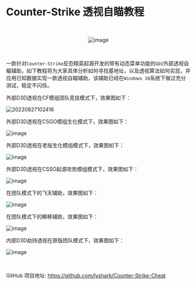 # Counter-Strike 透视自瞄教程

<br>

<div align=center>

![image](https://user-images.githubusercontent.com/52789403/202632944-1ff91a60-9b17-41ac-bce3-5a175eb818dc.png)

</div>

<br>

一款针对`Counter-Strike`反恐精英起源开发的带有动态菜单功能的`GDI`外部透视自瞄辅助，如下教程将为大家具体分析如何寻找基地址，以及透视算法如何实现，并应用已知数据实现一款透视自瞄辅助，该辅助已经在`Windows 10`系统下做过充分测试，稳定不闪烁。

外部D3D透视在CF模组团队竞技模式下，效果图如下：

![20220827102416](https://user-images.githubusercontent.com/52789403/187010712-4a9c4eb3-8ea7-4de8-9b09-175126a96559.png)

外部D3D透视在CSGO模组生化模式下，效果图如下：

![image](https://user-images.githubusercontent.com/52789403/190644699-615c9129-cfe4-4d96-b1c4-5cfd93b5dbb3.png)

外部D3D透视在老版生化模组模式下，效果图如下：

![image](https://user-images.githubusercontent.com/52789403/190884474-6be3fe4d-4cbd-43a6-beaa-0f310f747076.png)

外部D3D透视在CSSO起源攻势模组模式下，效果图如下：

![image](https://user-images.githubusercontent.com/52789403/190888029-db8b5718-d2da-411f-983b-137dd8a9beaa.png)

在团队模式下的飞天辅助，效果图如下：

![image](https://user-images.githubusercontent.com/52789403/190657752-bd6b0a48-ecf7-4001-8361-02fbb2e0e02e.png)

在团队模式下的瞬移辅助，效果图如下：

![image](https://user-images.githubusercontent.com/52789403/190657965-d641a07d-d444-4252-96cf-29005e0f7d9c.png)

内部D3D劫持透视在原版团队模式下，效果图如下：

![image](https://user-images.githubusercontent.com/52789403/190886465-519c12e7-966e-40cc-9dab-c337994c2341.png)

<br>

GitHub 项目地址: https://github.com/lyshark/Counter-Strike-Cheat
